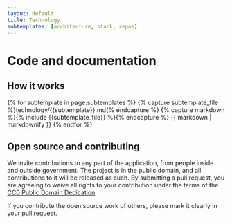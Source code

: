```yaml
---
layout: default
title: Technology
subtemplates: [architecture, stack, repos]
---
```

# Code and documentation


## How it works

{% for subtemplate in page.subtemplates %}
  {% capture subtemplate_file %}technology/{{subtemplate}}.md{% endcapture %}
  {% capture markdown %}{% include {{subtemplate_file}} %}{% endcapture %}
  {{ markdown | markdownify }}
{% endfor %}

## Open source and contributing

We invite contributions to any part of the application, from people inside and outside government. The project is in the public domain, and all contributions to it will be released as such. By submitting a pull request, you are agreeing to waive all rights to your contribution under the terms of the [CC0 Public Domain Dedication](http://creativecommons.org/publicdomain/zero/1.0/).

If you contribute the open source work of others, please mark it clearly in your pull request.